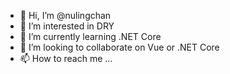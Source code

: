 - 👋 Hi, I’m @nulingchan
- 👀 I’m interested in DRY
- 🌱 I’m currently learning .NET Core
- 💞️ I’m looking to collaborate on Vue or .NET Core
- 📫 How to reach me ...


